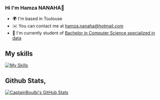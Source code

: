 <!--
**CaptainBoulbi/CaptainBoulbi** is a ✨ _special_ ✨ repository because its `README.md` (this file) appears on your GitHub profile.

Here are some ideas to get you started:

- 🔭 I’m currently working on ...
- 🌱 I’m currently learning ...
- 👯 I’m looking to collaborate on ...
- 🤔 I’m looking for help with ...
- 💬 Ask me about ...
- 📫 How to reach me: ...
- 😄 Pronouns: ...
- ⚡ Fun fact: ...
-->

### Hi I'm Hamza NANAHA👋

* 🌍  I'm based in Toulouse
* ✉️  You can contact me at [hamza.nanaha@hotmail.com](mailto:hamza.nanaha@hotmail.com)
* 🚀  I'm currently student of [Bachelor in Computer Science specialized in data](https://www.univ-tlse3.fr/but-specialite-informatique)

## My skills

[![My Skills](https://skillicons.dev/icons?i=html,css,cpp,bash,py,latex)](https://skillicons.dev)

## Github Stats,

<a href="https://github.com/CaptainBoulbi">
  <img src="https://github-readme-stats.vercel.app/api?username=CaptainBoulbi&theme=codeSTACKr&show_icons=true" alt="CaptainBoulbi's GitHub Stats" />
</a>
